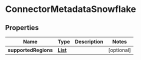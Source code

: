 

# ConnectorMetadataSnowflake


## Properties

| Name | Type | Description | Notes |
|------------ | ------------- | ------------- | -------------|
|**supportedRegions** | [**List**](List.md) |  |  [optional] |



